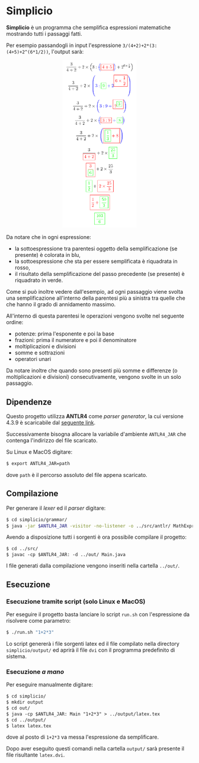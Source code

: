 # Simplicio

**Simplicio** è un programma che semplifica espressioni matematiche mostrando tutti i passaggi fatti.

Per esempio passandogli in input l'espressione `3/(4+2)+2*(3:(4+5)+2^(6*1/2))`, l'output sarà:

<center>
    <img src="img/example.png" width=200>
</center>

Da notare che in ogni espressione:
- la sottoespressione tra parentesi oggetto della semplificazione (se presente) è colorata in blu,
- la sottoespressione che sta per essere semplificata è riquadrata in rosso,
- il risultato della semplificazione del passo precedente (se presente) è riquadrato in verde.

Come si può inoltre vedere dall'esempio, ad ogni passaggio viene svolta una semplificazione all'interno della parentesi più a sinistra tra quelle che che hanno il grado di annidamento massimo.

All'interno di questa parentesi le operazioni vengono svolte nel seguente ordine:
- potenze: prima l'esponente e poi la base
- frazioni: prima il numeratore e poi il denominatore
- moltiplicazioni e divisioni
- somme e sottrazioni
- operatori unari

Da notare inoltre che quando sono presenti più somme e differenze (o moltiplicazioni e divisioni) consecutivamente, vengono svolte in un solo passaggio.

## Dipendenze

Questo progetto utilizza **ANTLR4** come *parser generator*, la cui versione 4.3.9 è scaricabile dal [seguente link](https://www.antlr.org/download/antlr-4.9.3-complete.jar).

Successivamente bisogna allocare la variabile d'ambiente `ANTLR4_JAR` che contenga l'indirizzo del file scaricato.

Su Linux e MacOS digitare:
```bash
$ export ANTLR4_JAR=path
```
dove `path` è il percorso assoluto del file appena scaricato.

## Compilazione

Per generare il *lexer* ed il *parser* digitare:
```bash
$ cd simplicio/grammar/
$ java -jar $ANTLR4_JAR -visitor -no-listener -o ../src/antlr/ MathExpression.g4
```

Avendo a disposizione tutti i sorgenti è ora possibile compilare il progetto:
```shell
$ cd ../src/
$ javac -cp $ANTLR4_JAR: -d ../out/ Main.java
```

I file generati dalla compilazione vengono inseriti nella cartella `../out/`.

## Esecuzione

### Esecuzione tramite script (solo Linux e MacOS)

Per eseguire il progetto basta lanciare lo script `run.sh` con l'espressione da risolvere come parametro:
```bash
$ ./run.sh "1+2*3"
```

Lo script genererà i file sorgenti latex ed il file compilato nella directory `simplicio/output/` ed aprirà il file `dvi` con il programma predefinito di sistema.

### Esecuzione *a mano*

Per eseguire manualmente digitare:
```shell
$ cd simplicio/
$ mkdir output
$ cd out/
$ java -cp $ANTLR4_JAR: Main "1+2*3" > ../output/latex.tex
$ cd ../output/
$ latex latex.tex
```
dove al posto di `1+2*3` va messa l'espressione da semplificare.

Dopo aver eseguito questi comandi nella cartella `output/` sarà presente il file risultante `latex.dvi`.
